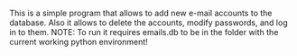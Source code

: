 This is a simple program that allows to add new e-mail accounts to the database. Also it allows to delete the accounts, modify passwords, and log in to them.
NOTE: To run it requires emails.db to be in the folder with the current working python environment!
